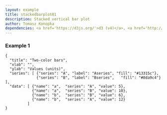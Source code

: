 ```yaml
---
layout: example
title: stackedbarplot01
description: Stacked vertical bar plot
author: Tomasz Konopka
dependencies: <a href='https://d3js.org/'>d3 (v4)</a>, <a href='http://www.underscorejs.org'>underscore.js</a>
---
```


<script src="https://d3js.org/d3.v4.min.js"></script>


### Example 1

<pre class="example"><code class="makealive stackedbarplot01">{
  "title": "Two-color bars",
  "xlab": "",
  "ylab": "Values (units)",
  "series": [ {"series": "A", "label": "Aseries", "fill": "#13315c"}, 
              {"series": "B", "label": "Bseries",   "fill": "#8da9c4"} ],
  "data": [ {"name": "a",  "series": "A", "value": 5}, 
            {"name": "a",  "series": "B", "value": 10}, 
            {"name": "b",  "series": "B", "value": 6}, 
            {"name": "b",  "series": "A", "value": 12}
          ]  
}
</code></pre>
